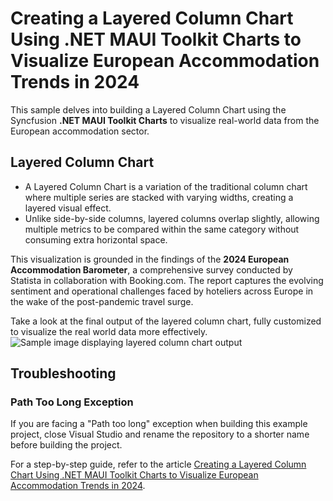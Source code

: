# Creating a Layered Column Chart Using .NET MAUI Toolkit Charts to Visualize European Accommodation Trends in 2024

This sample delves into building a Layered Column Chart using the Syncfusion **.NET MAUI Toolkit Charts** to visualize real-world data from the European accommodation sector.

## Layered Column Chart
* A Layered Column Chart is a variation of the traditional column chart where multiple series are stacked with varying widths, creating a layered visual effect. 
* Unlike side-by-side columns, layered columns overlap slightly, allowing multiple metrics to be compared within the same category without consuming extra horizontal space.

This visualization is grounded in the findings of the **2024 European Accommodation Barometer**, a comprehensive survey conducted by Statista in collaboration with Booking.com. The report captures the evolving sentiment and operational challenges faced by hoteliers across Europe in the wake of the post-pandemic travel surge.

Take a look at the final output of the layered column chart, fully customized to visualize the real world data more effectively.
![Sample image displaying layered column chart output](https://github.com/user-attachments/assets/2a9d9494-eccf-43df-bfe4-30efc82aaad9)

## Troubleshooting

### Path Too Long Exception

If you are facing a "Path too long" exception when building this example project, close Visual Studio and rename the repository to a shorter name before building the project.

For a step-by-step guide, refer to the article [Creating a Layered Column Chart Using .NET MAUI Toolkit Charts to Visualize European Accommodation Trends in 2024](https://www.syncfusion.com/blogs/post/dotnet-maui-layered-column-chart).
